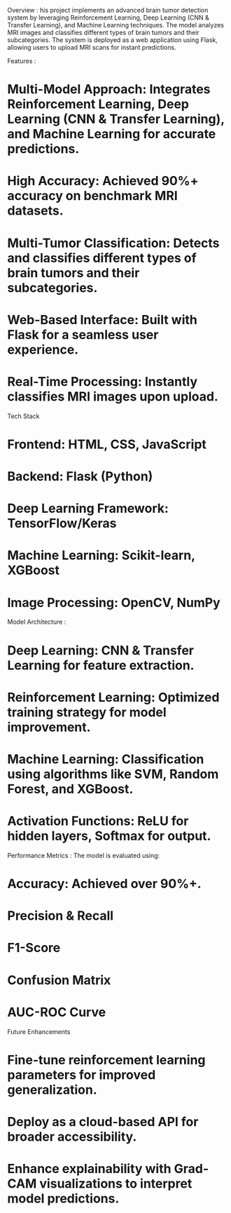 Overview : 
his project implements an advanced brain tumor detection system by leveraging Reinforcement Learning, Deep Learning (CNN & Transfer Learning), and Machine Learning techniques. The model analyzes MRI images and classifies different types of brain tumors and their subcategories. The system is deployed as a web application using Flask, allowing users to upload MRI scans for instant predictions.

Features : 
# Multi-Model Approach: Integrates Reinforcement Learning, Deep Learning (CNN & Transfer Learning), and Machine Learning for accurate predictions.
# High Accuracy: Achieved 90%+ accuracy on benchmark MRI datasets.
# Multi-Tumor Classification: Detects and classifies different types of brain tumors and their subcategories.
# Web-Based Interface: Built with Flask for a seamless user experience.
# Real-Time Processing: Instantly classifies MRI images upon upload.

Tech Stack
# Frontend: HTML, CSS, JavaScript
# Backend: Flask (Python)
# Deep Learning Framework: TensorFlow/Keras
# Machine Learning: Scikit-learn, XGBoost
# Image Processing: OpenCV, NumPy

Model Architecture :
# Deep Learning: CNN & Transfer Learning for feature extraction.
# Reinforcement Learning: Optimized training strategy for model improvement.
# Machine Learning: Classification using algorithms like SVM, Random Forest, and XGBoost.
# Activation Functions: ReLU for hidden layers, Softmax for output.

Performance Metrics : The model is evaluated using:
# Accuracy: Achieved over 90%+.
# Precision & Recall
# F1-Score
# Confusion Matrix
# AUC-ROC Curve

Future Enhancements
# Fine-tune reinforcement learning parameters for improved generalization.
# Deploy as a cloud-based API for broader accessibility.
# Enhance explainability with Grad-CAM visualizations to interpret model predictions.
